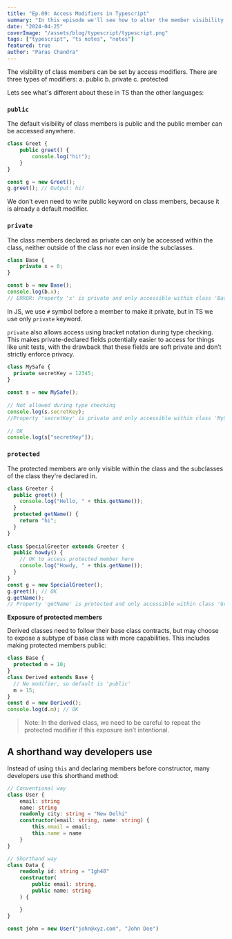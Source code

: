 ```yaml
---
title: "Ep.09: Access Modifiers in Typescript"
summary: "In this episode we'll see how to alter the member visibility in TS classes."
date: "2024-04-25"
coverImage: "/assets/blog/typescript/typescript.png"
tags: ["typescript", "ts notes", "notes"]
featured: true
author: "Paras Chandra"
---
```


The visibility of class members can be set by access modifiers. There are three types of modifiers:
a. public
b. private
c. protected

Lets see what's different about these in TS than the other languages:

### `public`
The default visibility of class members is public and the public member can be accessed anywhere.
```typescript
class Greet {
    public greet() {
        console.log("hi!");
    }
}

const g = new Greet();
g.greet(); // Output: hi!
```
We don't even need to write public keyword on class members, because it is already a default modifier.

### `private`
The class members declared as private can only be accessed within the class, neither outside of the class nor even inside the subclasses.
```typescript
class Base {
    private x = 0;
}

const b = new Base();
console.log(b.x); 
// ERROR: Property 'x' is private and only accessible within class 'Base'.
```
In JS, we use `#` symbol before a member to make it private, but in TS we use only `private` keyword.

`private` also allows access using bracket notation during type checking. This makes private-declared fields potentially easier to access for things like unit tests, with the drawback that these fields are soft private and don’t strictly enforce privacy.
```typescript
class MySafe {
  private secretKey = 12345;
}
 
const s = new MySafe();
 
// Not allowed during type checking
console.log(s.secretKey);
//Property 'secretKey' is private and only accessible within class 'MySafe'.
 
// OK
console.log(s["secretKey"]);
```

### `protected`
The protected members are only visible within the class and the subclasses of the class they're declared in.
```typescript
class Greeter {
  public greet() {
    console.log("Hello, " + this.getName());
  }
  protected getName() {
    return "hi";
  }
}
 
class SpecialGreeter extends Greeter {
  public howdy() {
    // OK to access protected member here
    console.log("Howdy, " + this.getName());
  }
}
const g = new SpecialGreeter();
g.greet(); // OK
g.getName();
// Property 'getName' is protected and only accessible within class 'Greeter' and its subclasses.
```

**Exposure of protected members**

Derived classes need to follow their base class contracts, but may choose to expose a subtype of base class with more capabilities. This includes making protected members public:
```typescript
class Base {
  protected m = 10;
}
class Derived extends Base {
  // No modifier, so default is 'public'
  m = 15;
}
const d = new Derived();
console.log(d.m); // OK
```
>Note: In the derived class, we need to be careful to repeat the protected modifier if this exposure isn’t intentional.

## A shorthand way developers use
Instead of using `this` and declaring members before constructor, many developers use this shorthand method:
```typescript
// Conventional way
class User {
    email: string
    name: string
    readonly city: string = "New Delhi"
    constructor(email: string, name: string) {
        this.email = email;
        this.name = name
    }
}

// Shorthand way
class Data {
    readonly id: string = "1gh48"
    constructor(
        public email: string,
        public name: string
    ) {

    }
}

const john = new User("john@xyz.com", "John Doe")
```